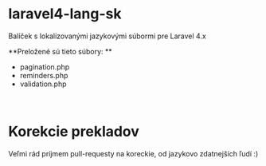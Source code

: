 # laravel4-lang-sk

Balíček s lokalizovanými jazykovými súbormi pre Laravel 4.x

**Preložené sú tieto súbory:  **

- pagination.php
- reminders.php
- validation.php

<br/>

# Korekcie prekladov
Veľmi rád príjmem pull-requesty na koreckie, od jazykovo zdatnejších ľudí :)
